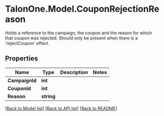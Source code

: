 # TalonOne.Model.CouponRejectionReason
Holds a reference to the campaign, the coupon and the reason for which that coupon was rejected. Should only be present when there is a 'rejectCoupon' effect.
## Properties

Name | Type | Description | Notes
------------ | ------------- | ------------- | -------------
**CampaignId** | **int** |  | 
**CouponId** | **int** |  | 
**Reason** | **string** |  | 

[[Back to Model list]](../README.md#documentation-for-models) [[Back to API list]](../README.md#documentation-for-api-endpoints) [[Back to README]](../README.md)

